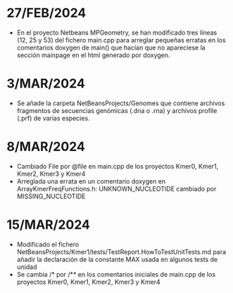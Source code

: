# 27/FEB/2024
* En el proyecto Netbeans MPGeometry, se han modificado tres líneas (12, 25 y 53) del fichero main.cpp para arreglar pequeñas erratas en los comentarios doxygen de main() que hacían que no apareciese la sección mainpage en el html generado por doxygen.

# 3/MAR/2024
* Se añade la carpeta NetBeansProjects/Genomes que contiene archivos fragmentos de secuencias genómicas (.dna o .rna) y archivos profile (.prf) de varias especies.

# 8/MAR/2024
* Cambiado File por @file en main.cpp de los proyectos Kmer0, Kmer1, Kmer2, Kmer3 y Kmer4
* Arreglada una errata en un comentario doxygen en ArrayKmerFreqFunctions.h: UNKNOWN_NUCLEOTIDE cambiado por MISSING_NUCLEOTIDE

# 15/MAR/2024
* Modificado el fichero NetBeansProjects/Kmer1/tests/TestReport.HowToTestUnitTests.md para añadir la declaración de la constante MAX usada en algunos tests de unidad
* Se cambia /* por /** en los comentarios iniciales de main.cpp de los proyectos Kmer0, Kmer1, Kmer2, Kmer3 y Kmer4
